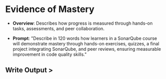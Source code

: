 # Evidence of Mastery

- **Overview**: Describes how progress is measured through hands-on tasks, assessments, and peer collaboration.

- **Prompt**: "Describe in 120 words how learners in a SonarQube course will demonstrate mastery through hands-on exercises, quizzes, a final project integrating SonarQube, and peer reviews, ensuring measurable improvement in code quality skills."
## Write Output >

```text